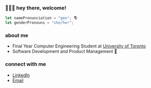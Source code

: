### 🙇🏻‍♀️ hey there, welcome! 
```javascript
let namePronunciation = "geo"; 🌎 
let genderPronouns = "she/her";
```

### about me
- Final Year Computer Engineering Student at [University of Toronto](https://www.ece.utoronto.ca/)
- Software Development and Product Management 🤩

### connect with me
- [LinkedIn](https://www.linkedin.com/in/jioh-kim/)
- [Email](mailto:jioh.kim@outlook.com)
